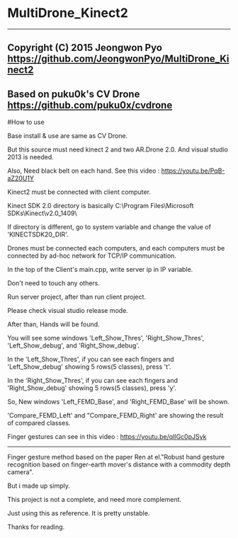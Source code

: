 # MultiDrone_Kinect2
-----------------------------------------------------
Copyright (C) 2015 Jeongwon Pyo
https://github.com/JeongwonPyo/MultiDrone_Kinect2
-----------------------------------------------------
Based on puku0k's CV Drone
https://github.com/puku0x/cvdrone
-----------------------------------------------------

#How to use

  Base install & use are same as CV Drone.
  
  But this source must need kinect 2 and two AR.Drone 2.0. And visual studio 2013 is needed.
  
  Also, Need black belt on each hand. See this video : https://youtu.be/PqB-aZ20U1Y
  
  Kinect2 must be connected with client computer. 
  
  Kinect SDK 2.0 directory is basically C:\Program Files\Microsoft SDKs\Kinect\v2.0_1409\
  
  If directory is different, go to system variable and change the value of 'KINECTSDK20_DIR'. 
  
  Drones must be connected each computers, and each computers must be connected by ad-hoc network for TCP/IP communication.
  
  In the top of the Client's main.cpp, write server ip in IP variable.
  
  Don't need to touch any others.
  
  Run server project, after than run client project.
  
  Please check visual studio release mode.
  
  After than, Hands will be found. 
  
  You will see some windows 'Left_Show_Thres', 'Right_Show_Thres', 'Left_Show_debug', and 'Right_Show_debug'.
  
  In the 'Left_Show_Thres', if you can see each fingers and 'Left_Show_debug' showing 5 rows(5 classes), press 't'.
  
  In the 'Right_Show_Thres', if you can see each fingers and 'Right_Show_debug' showing 5 rows(5 classes), press 'y'.
  
  So, New windows 'Left_FEMD_Base', and 'Right_FEMD_Base' will be shown.
  
  'Compare_FEMD_Left' and "Compare_FEMD_Right' are showing the result of compared classes.
  
  Finger gestures can see in this video : https://youtu.be/qIlGc0pJSyk
  
--------------------------------------------------------------------------------------------------------------
  

Finger gesture method based on the paper Ren at el."Robust hand gesture recognition based on finger-earth mover's distance with a commodity depth camera".

But i made up simply.

This project is not a complete, and need more complement.

Just using this as reference. It is pretty unstable.

Thanks for reading.

